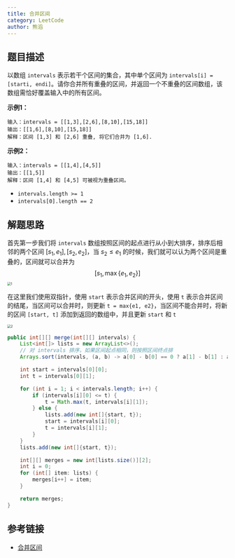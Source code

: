 ```yaml
---
title: 合并区间
category: LeetCode
author: 熊滔
---
```


## 题目描述

以数组 `intervals` 表示若干个区间的集合，其中单个区间为 `intervals[i] = [starti, endi]`。请你合并所有重叠的区间，并返回一个不重叠的区间数组，该数组需恰好覆盖输入中的所有区间。

**示例1：**

```
输入：intervals = [[1,3],[2,6],[8,10],[15,18]]
输出：[[1,6],[8,10],[15,18]]
解释：区间 [1,3] 和 [2,6] 重叠, 将它们合并为 [1,6].
```

**示例2：**

```
输入：intervals = [[1,4],[4,5]]
输出：[[1,5]]
解释：区间 [1,4] 和 [4,5] 可被视为重叠区间。
```

- `intervals.length >= 1`
- `intervals[0].length == 2`

## 解题思路

首先第一步我们将 `intervals` 数组按照区间的起点进行从小到大排序，排序后相邻的两个区间 $[s_1, e_1], [s_2, e_2]$，当 $s_2 \leq e_1$ 的时候，我们就可以认为两个区间是重叠的，区间就可以合并为
$$
[s_1, \max\{ e_1, e_2 \}]
$$
<img src="https://cdn.jsdelivr.net/gh/LastKnightCoder/ImgHosting2/20210502112330.gif" alt="1" style="zoom:50%;" />

在这里我们使用双指针，使用 `start` 表示合并区间的开头，使用 `t` 表示合并区间的结尾，当区间可以合并时，则更新 `t = max{e1, e2}`，当区间不能合并时，将新的区间 `[start, t]` 添加到返回的数组中，并且更新 `start` 和 `t`

<img src="https://cdn.jsdelivr.net/gh/LastKnightCoder/ImgHosting2/20210502122418.gif" alt="2" style="zoom:50%;" />

```java
public int[][] merge(int[][] intervals) {
    List<int[]> lists = new ArrayList<>();
    // 对 intervals 排序，如果区间起点相同，则按照区间终点排
    Arrays.sort(intervals, (a, b) -> a[0] - b[0] == 0 ? a[1] - b[1] : a[0] - b[0]);

    int start = intervals[0][0];
    int t = intervals[0][1];

    for (int i = 1; i < intervals.length; i++) {
        if (intervals[i][0] <= t) {
            t = Math.max(t, intervals[i][1]);
        } else {
            lists.add(new int[]{start, t});
            start = intervals[i][0];
            t = intervals[i][1];
        }
    }
    lists.add(new int[]{start, t});

    int[][] merges = new int[lists.size()][2];
    int i = 0;
    for (int[] item: lists) {
        merges[i++] = item;
    }

    return merges;
}
```

## 参考链接

- [合并区间](https://leetcode-cn.com/problems/merge-intervals/)

<Disqus />